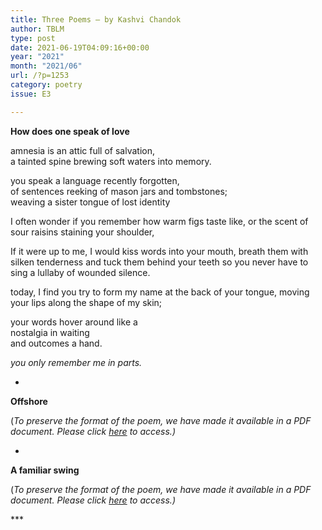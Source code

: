 ```yaml
---
title: Three Poems – by Kashvi Chandok
author: TBLM
type: post
date: 2021-06-19T04:09:16+00:00
year: "2021"
month: "2021/06"
url: /?p=1253
category: poetry
issue: E3

---
```

**How does one speak of love**

amnesia is an attic full of salvation,  
a tainted spine brewing soft waters into memory.

you speak a language recently forgotten,  
of sentences reeking of mason jars and tombstones;  
weaving a sister tongue of lost identity

I often wonder if you remember how warm figs taste like, or the scent of sour raisins staining your shoulder,

If it were up to me, I would kiss words into your mouth, breath them with silken tenderness and tuck them behind your teeth so you never have to sing a lullaby of wounded silence.

today, I find you try to form my name at the back of your tongue, moving your lips along the shape of my skin;

your words hover around like a  
nostalgia in waiting  
and outcomes a hand.

_you only remember me in parts._

*

**Offshore**

(_To preserve the format of the poem, we have made it available in a PDF document._ __Please click_ [here][1] _to access.)__

*

**A familiar swing**

(_To preserve the format of the poem, we have made it available in a PDF document._ __Please click_ [here][1] _to access.)__

\***

 [1]: http://bombayliterarymagazine.com/wp-content/uploads/2021/06/Poems-Kashvi-Chandok.pdf
